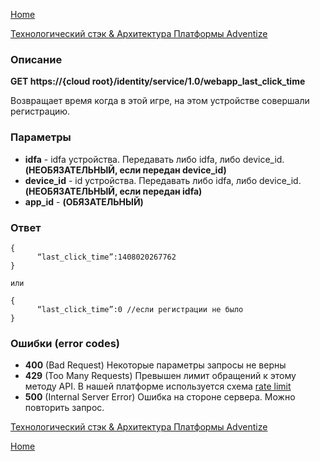 [Home](../../README.md)

[Технологический стэк & Архитектура Платформы Adventize](https://github.com/WiseWaveCorporationLimited/platform-architecture/blob/master/README.md)

### Описание


**GET   https://{cloud root}/identity/service/1.0/webapp_last_click_time**

Возвращает время когда в этой игре, на этом устройстве совершали регистрацию.

### Параметры

* **idfa** - idfa устройства. Передавать либо idfa, либо device_id. **(НЕОБЯЗАТЕЛЬНЫЙ, если передан device_id)**
* **device_id** - id устройства. Передавать либо idfa, либо device_id. **(НЕОБЯЗАТЕЛЬНЫЙ, если передан idfa)**
* **app_id** - **(ОБЯЗАТЕЛЬНЫЙ)**

### Ответ
````
{
      “last_click_time”:1408020267762    
}

или

{
      “last_click_time”:0 //если регистрации не было    
}
````



### Ошибки (error codes)

* **400** (Bad Request) Некоторые параметры запросы не верны
* **429** (Too Many Requests) Превышен лимит обращений к этому методу API. В нашей платформе используется схема [rate limit](http://en.wikipedia.org/wiki/Rate_limiting)
* **500** (Internal Server Error) Ошибка на стороне сервера. Можно повторить запрос.


[Технологический стэк & Архитектура Платформы Adventize](https://github.com/WiseWaveCorporationLimited/platform-architecture/blob/master/README.md)

[Home](../../README.md)
